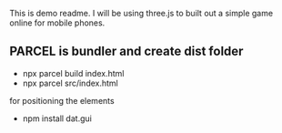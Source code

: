 This is demo readme.
I will be using three.js to built out a simple game online for mobile phones.

## PARCEL is bundler and create dist folder

- npx parcel build index.html
- npx parcel  src/index.html

for positioning the elements
- npm install dat.gui